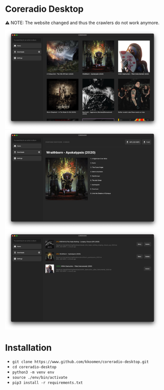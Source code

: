 # Coreradio Desktop

:warning: NOTE: The website changed and thus the crawlers do not work anymore.

![home](./home.jpg)
![song detail page](./song-detail.jpg)
![downloads](./downloads.jpg)

# Installation

- `git clone https://www.github.com/kkoomen/coreradio-desktop.git`
- `cd coreradio-desktop`
- `python3 -m venv env`
- `source ./env/bin/activate`
- `pip3 install -r requirements.txt`
